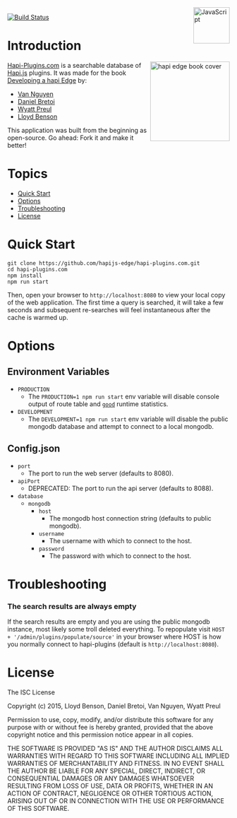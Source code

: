 <a href="https://en.wikipedia.org/wiki/JavaScript">
    <img src="https://upload.wikimedia.org/wikipedia/commons/thumb/6/6a/JavaScript-logo.png/768px-JavaScript-logo.png"
        alt="JavaScript"
        align="right"
        width="82px"/>
</a>

[![Build Status](https://travis-ci.org/hapijs-edge/hapi-plugins.com.svg?branch=master)](https://travis-ci.org/hapijs-edge/hapi-plugins.com)

# Introduction

<img src="https://hapi-plugins.com/img/hapi-edge-cover.jpg"
    alt="hapi edge book cover"
    title="hapi edge book cover"
    align="right"
    width="180px"/>

[Hapi-Plugins.com](https://hapi-plugins.com) is a searchable database of [Hapi.js](http://hapijs.com/) plugins. It was made for the book [Developing a hapi Edge](http://shop.oreilly.com/product/9781939902207.do) by:

- [Van Nguyen](https://twitter.com/thegoleffect)
- [Daniel Bretoi](https://twitter.com/Eydaimon)
- [Wyatt Preul](https://twitter.com/wpreul)
- [Lloyd Benson](https://twitter.com/LloydWith2Ls)

This application was built from the beginning as open-source. Go ahead: Fork it and make it better!

# Topics

- [Quick Start](#quick-start)
- [Options](#options)
- [Troubleshooting](#troubleshooting)
- [License](#license)

# Quick Start

```
git clone https://github.com/hapijs-edge/hapi-plugins.com.git
cd hapi-plugins.com
npm install
npm run start
```

Then, open your browser to `http://localhost:8080` to view your local copy of the web application. The first time a query is searched, it will take a few seconds and subsequent re-searches will feel instantaneous after the cache is warmed up.

# Options

## Environment Variables

- `PRODUCTION`
    - The `PRODUCTION=1 npm run start` env variable will disable console output of route table and [`good`](http://github.com/hapijs/good) runtime statistics.
- `DEVELOPMENT`
    - The `DEVELOPMENT=1 npm run start` env variable will disable the public mongodb database and attempt to connect to a local mongodb.

## Config.json

- `port`
    - The port to run the web server (defaults to 8080).
- `apiPort`
    - DEPRECATED: The port to run the api server (defaults to 8088).
- `database`
    - `mongodb`
        - `host`
            - The mongodb host connection string (defaults to public mongodb).
        - `username`
            - The username with which to connect to the host.
        - `password`
            - The password with which to connect to the host.


# Troubleshooting

### The search results are always empty

If the search results are empty and you are using the public mongodb instance, most likely some troll deleted everything. To repopulate visit `HOST + '/admin/plugins/populate/source'` in your browser where HOST is how you normally connect to hapi-plugins (default is `http://localhost:8080`).


# License

The ISC License

Copyright (c) 2015, Lloyd Benson, Daniel Bretoi, Van Nguyen, Wyatt Preul

Permission to use, copy, modify, and/or distribute this software for any purpose with or without fee is hereby granted, provided that the above copyright notice and this permission notice appear in all copies.

THE SOFTWARE IS PROVIDED "AS IS" AND THE AUTHOR DISCLAIMS ALL WARRANTIES WITH REGARD TO THIS SOFTWARE INCLUDING ALL IMPLIED WARRANTIES OF MERCHANTABILITY AND FITNESS. IN NO EVENT SHALL THE AUTHOR BE LIABLE FOR ANY SPECIAL, DIRECT, INDIRECT, OR CONSEQUENTIAL DAMAGES OR ANY DAMAGES WHATSOEVER RESULTING FROM LOSS OF USE, DATA OR PROFITS, WHETHER IN AN ACTION OF CONTRACT, NEGLIGENCE OR OTHER TORTIOUS ACTION, ARISING OUT OF OR IN CONNECTION WITH THE USE OR PERFORMANCE OF THIS SOFTWARE.